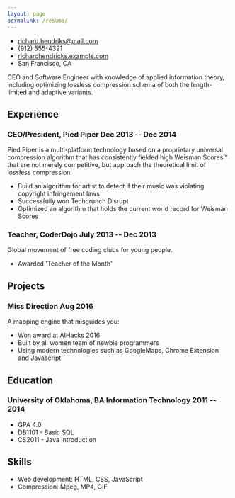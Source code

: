 ```yaml
---
layout: page
permalink: /resume/
---
```


<!-- The unordered list immediately after the h1 will be formatted on a single
line. It is intended to be used for contact details -->
- <richard.hendriks@mail.com>
- (912) 555-4321
- [richardhendricks.example.com](http://richardhendricks.example.com)
- San Francisco, CA

<!-- The paragraph after the h1 and ul and before the first h2 is optional. It
is intended to be used for a short summary. -->
CEO and Software Engineer with knowledge of applied information theory,
including optimizing lossless compression schema of both the length-limited and
adaptive variants.

<h2 align="left">Experience</h2>

<!-- You have to wrap the "left" and "right" half of these headings in spans by
hand -->
### <span>CEO/President, Pied Piper</span> <span>Dec 2013 -- Dec 2014</span>

Pied Piper is a multi-platform technology based on a proprietary universal
compression algorithm that has consistently fielded high Weisman Scores™ that
are not merely competitive, but approach the theoretical limit of lossless
compression.

 - Build an algorithm for artist to detect if their music was violating
   copyright infringement laws
 - Successfully won Techcrunch Disrupt
 - Optimized an algorithm that holds the current world record for Weisman Scores

### <span>Teacher, CoderDojo</span> <span>July 2013 -- Dec 2013</span>

Global movement of free coding clubs for young people.

 - Awarded 'Teacher of the Month'

## Projects

### <span>Miss Direction</span> <span>Aug 2016</span>

A mapping engine that misguides you:

   - Won award at AIHacks 2016
   - Built by all women team of newbie programmers
   - Using modern technologies such as GoogleMaps, Chrome Extension and Javascript

## Education

### <span>University of Oklahoma, BA Information Technology</span> <span>2011 -- 2014</span>

  - GPA 4.0
  - DB1101 - Basic SQL
  - CS2011 - Java Introduction

## Skills

 - Web development: HTML, CSS, JavaScript
 - Compression: Mpeg, MP4, GIF